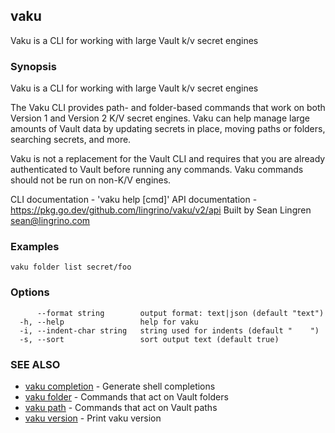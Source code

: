## vaku

Vaku is a CLI for working with large Vault k/v secret engines

### Synopsis

Vaku is a CLI for working with large Vault k/v secret engines

The Vaku CLI provides path- and folder-based commands that work on
both Version 1 and Version 2 K/V secret engines. Vaku can help manage
large amounts of Vault data by updating secrets in place, moving
paths or folders, searching secrets, and more.

Vaku is not a replacement for the Vault CLI and requires that you are
already authenticated to Vault before running any commands. Vaku
commands should not be run on non-K/V engines.

CLI documentation - 'vaku help [cmd]'
API documentation - https://pkg.go.dev/github.com/lingrino/vaku/v2/api
Built by Sean Lingren <sean@lingrino.com>

### Examples

```
vaku folder list secret/foo
```

### Options

```
      --format string        output format: text|json (default "text")
  -h, --help                 help for vaku
  -i, --indent-char string   string used for indents (default "    ")
  -s, --sort                 sort output text (default true)
```

### SEE ALSO

* [vaku completion](vaku_completion.md)	 - Generate shell completions
* [vaku folder](vaku_folder.md)	 - Commands that act on Vault folders
* [vaku path](vaku_path.md)	 - Commands that act on Vault paths
* [vaku version](vaku_version.md)	 - Print vaku version
